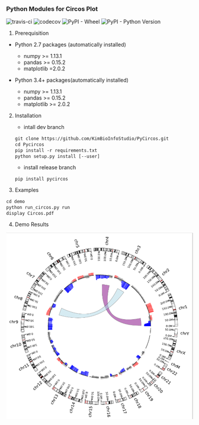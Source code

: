 ### Python Modules for Circos Plot

![travis-ci](https://www.travis-ci.org/KimBioInfoStudio/PyCircos.svg?branch=develop)
![codecov](https://codecov.io/gh/KimBioInfoStudio/PyCircos/branch/develop/graph/badge.svg)
![PyPI - Wheel](https://img.shields.io/pypi/wheel/yes.svg)
![PyPI - Python Version](https://img.shields.io/pypi/pyversions/python2.svg)

1. Prerequisition

- Python 2.7 packages (automatically installed)
  - numpy >= 1.13.1
  - pandas >= 0.15.2
  - matplotlib =2.0.2

- Python 3.4+ packages(automatically installed)
  - numpy >= 1.13.1
  - pandas >= 0.15.2
  - matplotlib >= 2.0.2

2. Installation
   - intall dev branch

    ```
    git clone https://github.com/KimBioInfoStudio/PyCircos.git
    cd Pycircos
    pip install -r requirements.txt
    python setup.py install [--user]
    ```
    - install release branch
    ```
    pip install pycircos
    ```
    
3. Examples


```
cd demo
python run_circos.py run
display Circos.pdf
```
4. Demo Results 

![](./demo.png)



